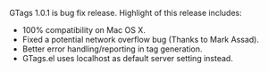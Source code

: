 GTags 1.0.1 is bug fix release. Highlight of this release includes:
  * 100% compatibility on Mac OS X.
  * Fixed a potential network overflow bug (Thanks to Mark Assad).
  * Better error handling/reporting in tag generation.
  * GTags.el uses localhost as default server setting instead.



